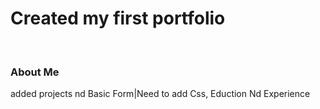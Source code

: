 # Created my first portfolio

<br/>
<h3> About Me </h3>
<p>added projects nd  Basic Form|Need to add Css, Eduction Nd Experience</p>

